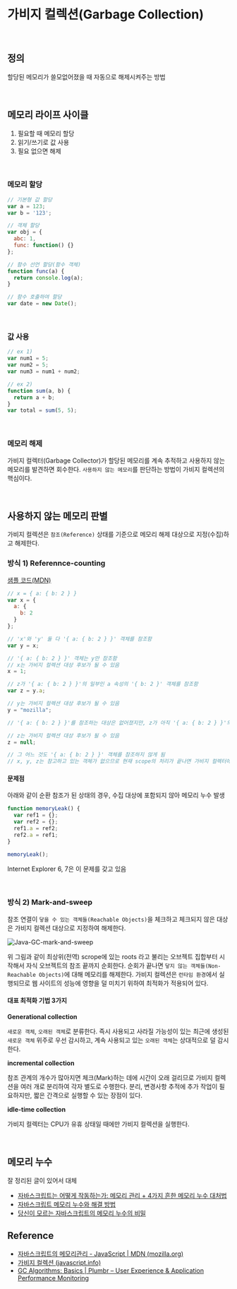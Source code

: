 # 가비지 컬렉션(Garbage Collection)

<br/>

## 정의

할당된 메모리가 쓸모없어졌을 때 자동으로 해제시켜주는 방법

<br/>

## 메모리 라이프 사이클

1. 필요할 때 메모리 할당
2. 읽기/쓰기로 값 사용
3. 필요 없으면 해제

<br/>

### 메모리 할당

```js
// 기본형 값 할당
var a = 123;
var b = '123';

// 객체 할당
var obj = {
  abc: 1,
  func: function() {}
};

// 함수 선언 할당(함수 객체)
function func(a) {
  return console.log(a);
}

// 함수 호출하여 할당
var date = new Date();
```

<br/>

### 값 사용

```js
// ex 1)
var num1 = 5;
var num2 = 5;
var num3 = num1 + num2;

// ex 2)
function sum(a, b) {
  return a + b;
}
var total = sum(5, 5);
```

<br/>

### 메모리 해제

가비지 컬렉터(Garbage Collector)가 할당된 메모리를 계속 추적하고 사용하지 않는 메모리를 발견하면 회수한다. `사용하지 않는 메모리`를 판단하는 방법이 가비지 컬렉션의 핵심이다.

<br/>

## 사용하지 않는 메모리 판별

가비지 컬렉션은 `참조(Reference)` 상태를 기준으로 메모리 해제 대상으로 지정(수집)하고 해제한다.

### 방식 1) Referennce-counting

[샘플 코드(MDN)](https://developer.mozilla.org/ko/docs/Web/JavaScript/Memory_Management#reference-counting_garbage_collection)

```js
// x = { a: { b: 2 } }
var x = {
  a: {
    b: 2
  }
};

// 'x'와 'y' 둘 다 '{ a: { b: 2 } }' 객체를 참조함
var y = x;

// '{ a: { b: 2 } }' 객체는 y만 참조함
// x는 가비지 컬렉션 대상 후보가 될 수 있음
x = 1;

// z가 '{ a: { b: 2 } }'의 일부인 a 속성의 '{ b: 2 }' 객체를 참조함
var z = y.a;

// y는 가비지 컬렉션 대상 후보가 될 수 있음
y = "mozilla";

// '{ a: { b: 2 } }'를 참조하는 대상은 없어졌지만, z가 아직 '{ a: { b: 2 } }'의 일부인 a를 참조하고 있음

// z는 가비지 컬렉션 대상 후보가 될 수 있음
z = null;

// 그 어느 것도 '{ a: { b: 2 } }' 객체를 참조하지 않게 됨
// x, y, z는 참고하고 있는 객체가 없으므로 현재 scope의 처리가 끝나면 가비지 컬렉터에 의해 메모리 해제 됨

```

#### 문제점

아래와 같이 순환 참조가 된 상태의 경우, 수집 대상에 포함되지 않아 메모리 누수 발생

```js
function memoryLeak() {
  var ref1 = {};
  var ref2 = {};
  ref1.a = ref2;
  ref2.a = ref1;
}

memoryLeak();
```

Internet Explorer 6, 7은 이 문제를 갖고 있음

<br/>

### 방식 2) Mark-and-sweep

참조 연결이 `닿을 수 있는 객체들(Reachable Objects)`을 체크하고 체크되지 않은 대상은 가비지 컬렉션 대상으로 지정하여 해제한다.

![Java-GC-mark-and-sweep](https://plumbr.io/app/uploads/2015/05/Java-GC-mark-and-sweep.png)

위 그림과 같이 최상위(전역) scrope에 있는 roots 라고 불리는 오브젝트 집합부터 시작해서 자식 오브젝트의 참조 끝까지 순회한다.
순회가 끝나면 `닿지 않는 객체들(Non-Reachable Objects)`에 대해 메모리를 해제한다.
가비지 컬렉션은 `런타임 환경`에서 실행되므로 웹 사이트의 성능에 영향을 덜 미치기 위하여 최적화가 적용되어 있다.

#### 대표 최적화 기법 3가지

**Generational collection** 

`새로운 객체`, `오래된 객체`로 분류한다. 즉시 사용되고 사라질 가능성이 있는 최근에 생성된 `새로운 객체` 위주로 우선 감시하고, 계속 사용되고 있는 `오래된 객체`는 상대적으로 덜 감시한다.

 **incremental collection** 
 
 참조 관계의 개수가 많아지면 체크(Mark)하는 데에 시간이 오래 걸리므로 가비지 컬렉션을 여러 개로 분리하여 각자 별도로 수행한다. 분리, 변경사항 추적에 추가 작업이 필요하지만, 짧은 간격으로 실행할 수 있는 장점이 있다.
 
**idle-time collection** 

가비지 컬렉터는 CPU가 유휴 상태일 때에만 가비지 컬렉션을 실행한다.

<br/>

## 메모리 누수

잘 정리된 글이 있어서 대체

* [자바스크립트는 어떻게 작동하는가: 메모리 관리 + 4가지 흔한 메모리 누수 대처법](https://engineering.huiseoul.com/%EC%9E%90%EB%B0%94%EC%8A%A4%ED%81%AC%EB%A6%BD%ED%8A%B8%EB%8A%94-%EC%96%B4%EB%96%BB%EA%B2%8C-%EC%9E%91%EB%8F%99%ED%95%98%EB%8A%94%EA%B0%80-%EB%A9%94%EB%AA%A8%EB%A6%AC-%EA%B4%80%EB%A6%AC-4%EA%B0%80%EC%A7%80-%ED%9D%94%ED%95%9C-%EB%A9%94%EB%AA%A8%EB%A6%AC-%EB%88%84%EC%88%98-%EB%8C%80%EC%B2%98%EB%B2%95-5b0d217d788d)
* [자바스크립트 메모리 누수와 해결 방법](https://yceffort.kr/2020/07/memory-leaks-in-javascript#introduction)
* [당신이 모르는 자바스크립트의 메모리 누수의 비밀](https://ui.toast.com/weekly-pick/ko_20210611)

## Reference

* [자바스크립트의 메모리관리 - JavaScript | MDN (mozilla.org)](https://developer.mozilla.org/ko/docs/Web/JavaScript/Memory_Management)
* [가비지 컬렉션 (javascript.info)](https://ko.javascript.info/garbage-collection)
* [GC Algorithms: Basics | Plumbr – User Experience & Application Performance Monitoring](https://plumbr.io/handbook/garbage-collection-algorithms)
